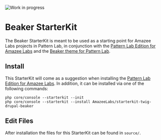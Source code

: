 ![Work in progress](http://www.butlerboe.org/wp-content/uploads/2016/08/wip.png)

# Beaker StarterKit

The Beaker StarterKit is meant to be used as a starting point for Amazee Labs projects in Pattern Lab, in conjunction with the [Pattern Lab Edition for Amazee Labs](https://github.com/AmazeeLabs/edition-php-amazee-standard) and the [Beaker theme for Pattern Lab](https://github.com/AmazeeLabs/beaker-pattern-lab).

## Install

This StarterKit will come as a suggestion when installing the [Pattern Lab Edition for Amazee Labs](https://github.com/AmazeeLabs/edition-php-amazee-standard). In addition, it can be installed via one of the following commands:

    php core/console --starterkit --init
    php core/console --starterkit --install AmazeeLabs/starterkit-twig-drupal-beaker


## Edit Files

After installation the files for this StarterKit can be found in `source/`.
